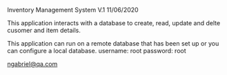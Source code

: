 Inventory Management System V.1 11/06/2020

This application interacts with a database to create, read, update and delte cusomer and item details.

This application can run on a remote database that has been set up or you can configure a local database.
username: root
password: root


ngabriel@qa.com


